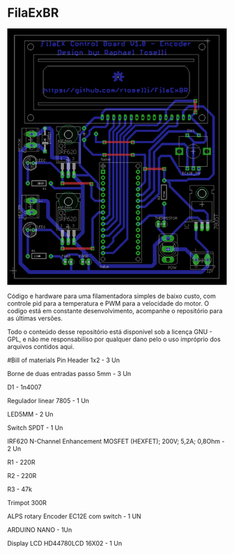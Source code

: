 # FilaExBR

![FilaExBR](/Board/filaex.png?raw=true "FilaExBR")

Código e hardware para uma filamentadora simples de baixo custo, com controle pid para a temperatura e PWM para a velocidade do motor.
O codigo está em constante desenvolvimento, acompanhe o repositório para as últimas versões.

Todo o conteúdo desse repositório está disponivel sob a licença GNU - GPL, e não me responsabiliso por qualquer dano pelo o uso impróprio dos arquivos contidos aqui.

#Bill of materials
Pin Header 1x2 - 3 Un

Borne de duas entradas passo 5mm - 3 Un

D1 - 1n4007
 
Regulador linear 7805 - 1 Un

LED5MM - 2 Un
                                                        
Switch SPDT - 1 Un

IRF620 N-Channel Enhancement MOSFET (HEXFET); 200V; 5,2A; 0,8Ohm  - 2 Un
                              
R1 - 220R

R2 - 220R

R3 - 47k

Trimpot 300R

ALPS rotary Encoder EC12E com switch - 1 UN
                                                                             
ARDUINO NANO - 1Un

Display LCD HD44780LCD 16X02 - 1 Un
                                                 